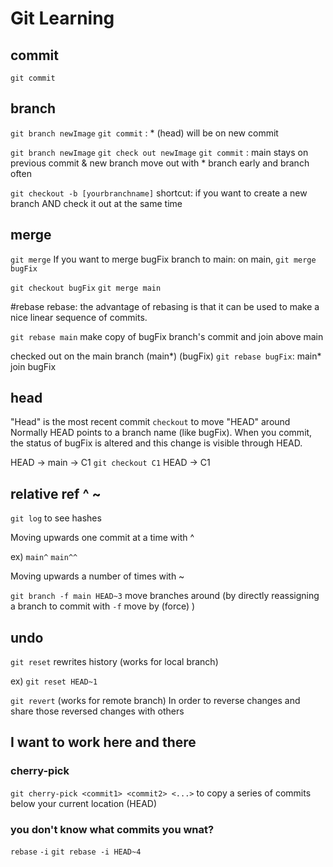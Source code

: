 # Git Learning
## commit 

`git commit`

## branch
`git branch newImage`  `git commit` :  * (head) will be on new commit

`git branch newImage`  `git check out newImage` `git commit` : main stays on previous commit & new branch move out with *
branch early and branch often

`git checkout -b [yourbranchname]`
 shortcut: if you want to create a new branch AND check it out at the same time
## merge
`git merge`
If you want to merge bugFix branch to main: on main, `git merge bugFix`

`git checkout bugFix` `git merge main`

#rebase
rebase: the advantage of rebasing is that it can be used to make a nice linear sequence of commits.

`git rebase main` make copy of bugFix branch's commit and join above main

checked out on the main branch (main*) (bugFix)
`git rebase bugFix`: main* join bugFix

## head
"Head" is the most recent commit
`checkout` to move "HEAD" around
Normally HEAD points to a branch name (like bugFix). When you commit, the status of bugFix is altered and this change is visible through HEAD.

HEAD -> main -> C1 `git checkout C1` HEAD -> C1

## relative ref ^ ~
`git log` to see hashes

Moving upwards one commit at a time with ^

ex) `main^` `main^^` 

Moving upwards a number of times with ~<num>
  
  `git branch -f main HEAD~3` move branches around (by directly reassigning a branch to commit with `-f` move by (force) )
  
## undo
`git reset` rewrites history (works for local branch)

ex) `git reset HEAD~1`

`git revert` (works for remote branch)
In order to reverse changes and share those reversed changes with others

## I want to work here and there
### cherry-pick
`git cherry-pick <commit1> <commit2> <...>`  to copy a series of commits below your current location (HEAD)
### you don't know what commits you wnat?
`rebase` `-i`
`git rebase -i HEAD~4`
